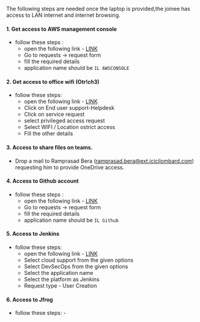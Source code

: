 

The following steps are needed once the laptop is provided,the joinee has access to LAN internet and internet browsing.

#### 1. Get access to AWS management console

- follow these steps :
     - open the following link - [LINK](http://lamgroup.icicibankltd.com:97/LA_Index_New.aspx)
     - Go to requests -> request form
     - fill the required details
     - application name should be `IL AWSCONSOLE`
 
#### 2. Get access to office wifi (O$tr!ch3$)

-  follow these steps:
     - open the following link - [LINK](https://spice.icicilombard.com/servicedesk/customer/portals)
     - Click on End user support-Helpdesk
     - Click on service request
     - select privileged access request
     - Select WIFI / Location ostrict access
     - Fill the other details

#### 3. Access to share files on teams.

- Drop a mail to Ramprasad Bera (ramprasad.bera@ext.icicilombard.com) requesting him to provide OneDrive access.


#### 4. Access to Github account

- follow these steps :
     - open the following link - [LINK](http://lamgroup.icicibankltd.com:97/LA_Index_New.aspx)
     - Go to requests -> request form
     - fill the required details
     - application name should be `IL Github`
 
#### 5. Access to Jenkins

- follow these steps:
     - open the following link - [LINK](https://spice.icicilombard.com/servicedesk/customer/portals)
     - Select cloud support from the given options
     - Select DevSecOps from the given options
     - Select the application name
     - Select the platform as Jenkins
     - Request type - User Creation
 
       
#### 6. Access to Jfrog

- follow these steps:
       - 

